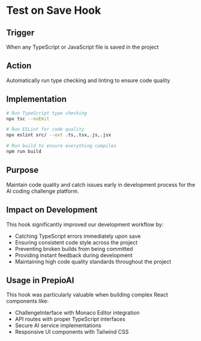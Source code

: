 # Test on Save Hook

## Trigger
When any TypeScript or JavaScript file is saved in the project

## Action
Automatically run type checking and linting to ensure code quality

## Implementation
```bash
# Run TypeScript type checking
npx tsc --noEmit

# Run ESLint for code quality
npx eslint src/ --ext .ts,.tsx,.js,.jsx

# Run build to ensure everything compiles
npm run build
```

## Purpose
Maintain code quality and catch issues early in development process for the AI coding challenge platform.

## Impact on Development
This hook significantly improved our development workflow by:
- Catching TypeScript errors immediately upon save
- Ensuring consistent code style across the project
- Preventing broken builds from being committed
- Providing instant feedback during development
- Maintaining high code quality standards throughout the project

## Usage in PrepioAI
This hook was particularly valuable when building complex React components like:
- ChallengeInterface with Monaco Editor integration
- API routes with proper TypeScript interfaces
- Secure AI service implementations
- Responsive UI components with Tailwind CSS